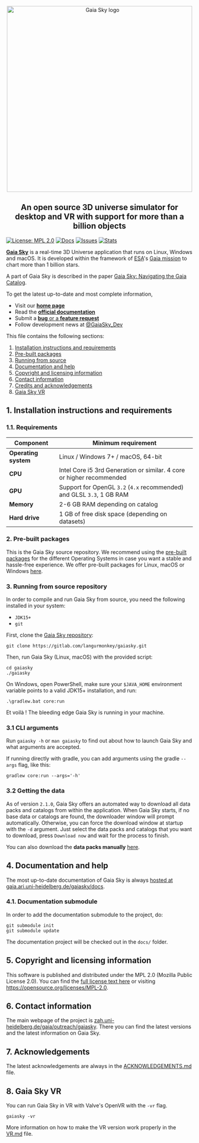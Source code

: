 <p align="center">
<img src="assets/icon/gs_logo.png" alt="Gaia Sky logo" width="500" />
</p>

<h2 align="center">An open source 3D universe simulator for desktop and VR with support for more than a billion objects</h2>

[![License: MPL 2.0](https://img.shields.io/badge/License-MPL%202.0-brightgreen.svg)](https://opensource.org/licenses/MPL-2.0)
[![Docs](https://img.shields.io/badge/docs-master-3245a9)](https://gaia.ari.uni-heidelberg.de/gaiasky/docs)
[![Issues](https://img.shields.io/badge/issues-open-bbbb00.svg)](https://gitlab.com/langurmonkey/gaiasky/issues)
[![Stats](https://img.shields.io/badge/stats-gaiasky-%234d7)](https://gaia.ari.uni-heidelberg.de/gaiasky/stats)

[**Gaia Sky**](https://zah.uni-heidelberg.de/gaia/outreach/gaiasky) is a real-time 3D Universe application that runs on Linux, Windows and macOS. It is developed within the framework of [ESA](https://www.esa.int/ESA)'s [Gaia mission](https://sci.esa.int/gaia) to chart more than 1 billion stars.

A part of Gaia Sky is described in the paper [Gaia Sky: Navigating the Gaia Catalog](https://dx.doi.org/10.1109/TVCG.2018.2864508).


To get the latest up-to-date and most complete information,

*  Visit our [**home page**](https://zah.uni-heidelberg.de/gaia/outreach/gaiasky)
*  Read the [**official documentation**](https://gaia.ari.uni-heidelberg.de/gaiasky/docs)
*  Submit a [**bug** or a **feature request**](https://gitlab.com/langurmonkey/gaiasky/issues)
*  Follow development news at [@GaiaSky_Dev](https://twitter.com/GaiaSky_Dev)

This file contains the following sections:

1. [Installation instructions and requirements](#1-installation-instructions-and-requirements)
2. [Pre-built packages](#2-pre-built-packages)
3. [Running from source](#3-running-from-source-repository)
4. [Documentation and help](#4-documentation-and-help)
5. [Copyright and licensing information](#5-copyright-and-licensing-information)
6. [Contact information](#6-contact-information)
7. [Credits and acknowledgements](#7-acknowledgements)
8. [Gaia Sky VR](#8-gaia-sky-vr)

##  1. Installation instructions and requirements

### 1.1. Requirements

| Component             | Minimum requirement                                                            |
|-----------------------|--------------------------------------------------------------------------------|
| **Operating system**  | Linux / Windows 7+ / macOS, 64-bit                                             |
| **CPU**               | Intel Core i5 3rd Generation or similar. 4 core or higher recommended          |
| **GPU**               | Support for OpenGL `3.2` (`4.x` recommended) and GLSL `3.3`,  1 GB RAM         |
| **Memory**            | 2-6 GB RAM depending on catalog                                                |
| **Hard drive**        | 1 GB of free disk space (depending on datasets)                                |

### 2. Pre-built packages

This is the Gaia Sky source repository. We recommend using the [pre-built packages](https://zah.uni-heidelberg.de/gaia/outreach/gaiasky/downloads) for the different Operating Systems in case you want a stable and hassle-free experience. We offer pre-built packages for Linux, macOS or Windows [here](https://zah.uni-heidelberg.de/gaia/outreach/gaiasky/downloads/).


### 3. Running from source repository

In order to compile and run Gaia Sky from source, you need the following installed in your system:

- `JDK15+`
- `git`

First, clone the [Gaia Sky repository](https://gitlab.com/langurmonkey/gaiasky):

```console
git clone https://gitlab.com/langurmonkey/gaiasky.git
```

Then, run Gaia Sky (Linux, macOS) with the provided script:

```console
cd gaiasky
./gaiasky
```

On Windows, open PowerShell, make sure your `$JAVA_HOME` environment variable points to a valid JDK15+ installation, and run:

```batchfile
.\gradlew.bat core:run
```

Et voilà ! The bleeding edge Gaia Sky is running in your machine.


### 3.1 CLI arguments

Run `gaiasky -h` or `man gaiasky` to find out about how to launch Gaia Sky and what arguments are accepted.

If running directly with gradle, you can add arguments using the gradle `--args` flag, like this: 

```
gradlew core:run --args='-h'
```

### 3.2 Getting the data

As of version `2.1.0`, Gaia Sky offers an automated way to download all data packs and catalogs from within the application. When Gaia Sky starts, if no base data or catalogs are found, the downloader window will prompt automatically. Otherwise, you can force the download window at startup with the `-d` argument. Just select the data packs and catalogs that you want to download, press `Download now` and wait for the process to finish.

You can also download the **data packs manually** [here](https://gaia.ari.uni-heidelberg.de/gaiasky/files/autodownload/).


##  4. Documentation and help

The most up-to-date documentation of Gaia Sky is always [hosted at gaia.ari.uni-heidelberg.de/gaiasky/docs](https://gaia.ari.uni-heidelberg.de/gaiasky/docs).

### 4.1. Documentation submodule

In order to add the documentation submodule to the project, do:

```console
git submodule init
git submodule update
```

The documentation project will be checked out in the `docs/` folder.

##  5. Copyright and licensing information

This software is published and distributed under the MPL 2.0 (Mozilla Public License 2.0). You can find the [full license text here](/LICENSE.md) or visiting https://opensource.org/licenses/MPL-2.0.

##  6. Contact information

The main webpage of the project is [zah.uni-heidelberg.de/gaia/outreach/gaiasky](https://zah.uni-heidelberg.de/gaia/outreach/gaiasky). There you can find the latest versions and the latest information on Gaia Sky.

##  7. Acknowledgements

The latest acknowledgements are always in the [ACKNOWLEDGEMENTS.md](/ACKNOWLEDGEMENTS.md) file.

##  8. Gaia Sky VR

You can run Gaia Sky in VR with Valve's OpenVR with the `-vr` flag.

```console
gaiasky -vr
```

More information on how to make the VR version work properly in the [VR.md](VR.md) file.

